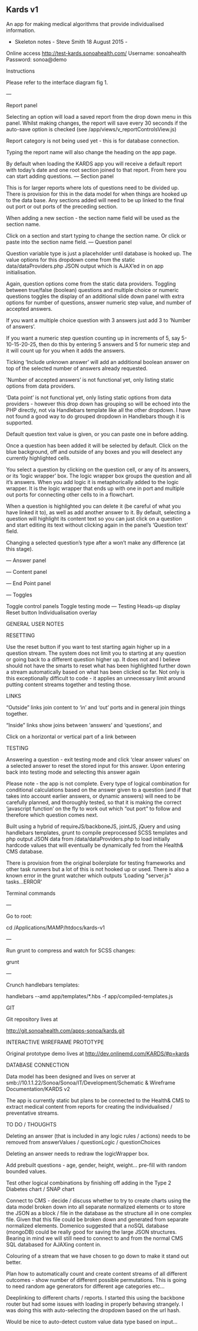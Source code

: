Kards v1
--------

An app for making medical algorithms
that provide individualised information.



 - Skeleton notes - Steve Smith 18 August 2015 -
 

Online access
http://test-kards.sonoahealth.com/
Username: sonoahealth
Password: sonoa@demo



Instructions

Please refer to the interface diagram fig 1.


—

Report panel

Selecting an option will load a saved report from the drop down menu in this panel. 
Whilst making changes, the report will save every 30 seconds if the auto-save option is checked (see /app/views/v_reportControlsView.js)

Report category is not being used yet - this is for database connection.

Typing the report name will also change the heading on the app page.

By default when loading the KARDS app you will receive a default report with today’s date and one root section joined to that report. From here you can start adding questions.
—
Section panel

This is for larger reports where lots of questions need to be divided up. There is provision for this in the data model for when things are hooked up to the data base. Any sections added will need to be up linked to the final out port or out ports of the preceding section.

When adding a new section - the section name field will be used as the section name.

Click on a section and start typing to change the section name. Or click or paste into the section name field.
—
Question panel

Question variable type is just a placeholder until database is hooked up. The value options for this dropdown come from the static data/dataProviders.php JSON output which is AJAX’ed in on app initialisation.

Again, question options come from the static data providers. Toggling between true/false (boolean) questions and multiple choice or numeric questions toggles the display of an additional slide down panel with extra options for number of questions, answer numeric step value, and number of accepted answers.


If you want a multiple choice question with 3 answers just add 3 to ’Number of answers’.

If you want a numeric step question counting up in increments of 5, say 5-10-15-20-25, then do this by entering 5 answers and 5 for numeric step and it will count up for you when it adds the answers.

Ticking ‘Include unknown answer’ will add an additional boolean answer on top of the selected number of answers already requested.

’Number of accepted answers’ is not functional yet, only listing static options from data providers.

‘Data point’ is not functional yet, only listing static options from data providers - however this drop down has grouping so will be echoed into the PHP directly, not via Handlebars template like all the other dropdown. I have not found a good way to do grouped dropdown in Handlebars though it is supported.

Default question text value is given, or you can paste one in before adding.

Once a question has been added it will be selected by default. Click on the blue background, off and outside of any boxes and you will deselect any currently highlighted cells.

You select a question by clicking on the question cell, or any of its answers, or its ‘logic wrapper’ box. The logic wrapper box groups the question and all it’s answers. When you add logic it is metaphorically added to the logic wrapper. It is the logic wrapper that ends up with one in port and multiple out ports for connecting other cells to in a flowchart.

When a question is highlighted you can delete it (be careful of what you have linked it to), as well as add another answer to it. By default, selecting a question will highlight its content text so you can just click on a question and start editing its text without clicking again in the panel’s ‘Question text’ field.

Changing a selected question’s type after a won’t make any difference (at this stage).







—
Answer panel


—
Content panel


—
End Point panel


—
Toggles

Toggle control panels
Toggle testing mode
—
Testing Heads-up display
Reset button
Individualisation overlay






GENERAL USER NOTES

RESETTING

Use the reset button if you want to test starting again higher up in a question stream. The system does not limit you to starting at any question or going back to a different question higher up. It does not and I believe should not have the smarts to reset what has been highlighted further down a stream automatically based on what has been clicked so far. Not only is this exceptionally difficult to code - it applies an unnecessary limit around putting content streams together and testing those.


LINKS

“Outside” links join content to ‘in’ and ‘out’ ports and in general join things together. 

“Inside” links show joins between ‘answers’ and ‘questions’, and 

Click on a horizontal or vertical part of a link between  


TESTING

Answering a question - exit testing mode and click ‘clear answer values’ on a selected answer to reset the stored input for this answer. Upon entering back into testing mode and selecting this answer again 








Please note - the app is not complete. Every type of logical combination for conditional calculations based on the answer given to a question (and if that  takes into account earlier answers, or dynamic answers) will need to be carefully planned, and thoroughly tested, so that it is making the correct ‘javascript function’ on the fly to work out which “out port” to follow and therefore which question comes next.

Built using a hybrid of requireJS/backboneJS, jointJS, jQuery and using handlebars templates, grunt to compile preprocessed SCSS templates and php output JSON data from /data/dataProviders.php to load initially hardcode values that will eventually be dynamically fed from the Health& CMS database.

There is provision from the original boilerplate for testing frameworks and other task runners but a lot of this is not hooked up or used. There is also a known error in the grunt watcher which outputs ‘Loading "server.js" tasks...ERROR’




Terminal commands

—

Go to root:

cd /Applications/MAMP/htdocs/kards-v1 

—

Run grunt to compress and watch for SCSS changes:

grunt

—

Crunch handlebars templates:

handlebars --amd app/templates/*.hbs -f app/compiled-templates.js





GIT

Git repository lives at 

http://git.sonoahealth.com/apps-sonoa/kards.git




INTERACTIVE WIREFRAME PROTOTYPE

Original prototype demo lives at http://dev.onlinemd.com/KARDS/#p=kards


DATABASE CONNECTION


Data model has been designed and lives on server at
smb://10.1.1.22/Sonoa/Sonoa/IT/Development/Schematic & Wireframe Documentation/KARDS v2

The app is currently static but plans to be connected to the Health& CMS to extract medical content from reports for creating the individualised / preventative streams.


TO DO / THOUGHTS

Deleting an answer (that is included in any logic rules / actions) needs to be removed from answerValues / questionLogic / questionChoices

Deleting an answer needs to redraw the logicWrapper box.

Add prebuilt questions - age, gender, height, weight… pre-fill with random bounded values.

Test other logical combinations by finishing off adding in the Type 2 Diabetes chart / SNAP chart

Connect to CMS - decide / discuss whether to try to create charts using the data model broken down into all separate normalized elements or to store the JSON as a block / file in the database as the structure all in one complex file. Given that this file could be broken down and generated from separate normalized elements. Domenico suggested that a noSQL database (mongoDB) could be really good for saving the large JSON structures. Bearing in mind we will still need to connect to and from the normal CMS SQL databased for AJAXing content in.

Colouring of a stream that we have chosen to go down to make it stand out better.

Plan how to automatically count and create content streams of all different outcomes - show number of different possible permutations. This is going to need random age generators for different age categories etc…

Deeplinking to different charts / reports. I started this using the backbone router but had some issues with loading in properly behaving strangely. I was doing this with auto-selecting the dropdown based on the url hash.

Would be nice to auto-detect custom value data type based on input…

